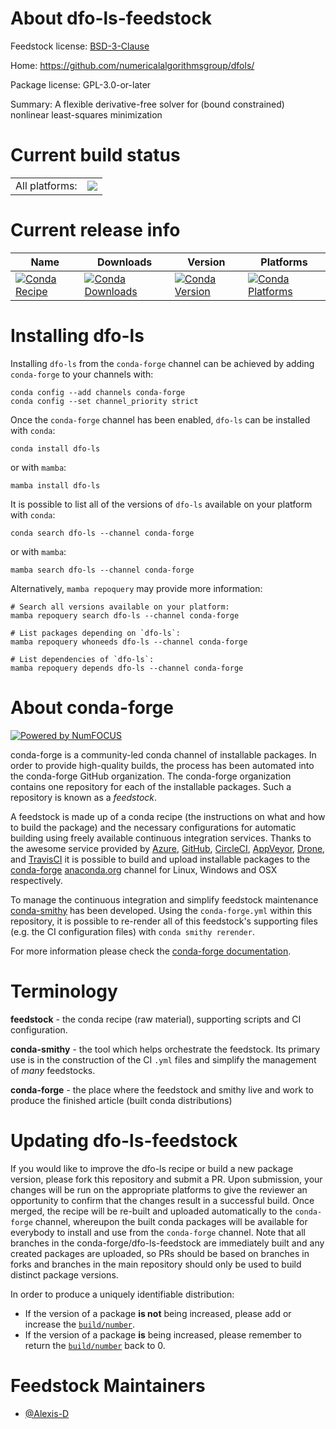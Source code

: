 About dfo-ls-feedstock
======================

Feedstock license: [BSD-3-Clause](https://github.com/conda-forge/dfo-ls-feedstock/blob/main/LICENSE.txt)

Home: https://github.com/numericalalgorithmsgroup/dfols/

Package license: GPL-3.0-or-later

Summary: A flexible derivative-free solver for (bound constrained) nonlinear least-squares minimization

Current build status
====================


<table><tr><td>All platforms:</td>
    <td>
      <a href="https://dev.azure.com/conda-forge/feedstock-builds/_build/latest?definitionId=14623&branchName=main">
        <img src="https://dev.azure.com/conda-forge/feedstock-builds/_apis/build/status/dfo-ls-feedstock?branchName=main">
      </a>
    </td>
  </tr>
</table>

Current release info
====================

| Name | Downloads | Version | Platforms |
| --- | --- | --- | --- |
| [![Conda Recipe](https://img.shields.io/badge/recipe-dfo--ls-green.svg)](https://anaconda.org/conda-forge/dfo-ls) | [![Conda Downloads](https://img.shields.io/conda/dn/conda-forge/dfo-ls.svg)](https://anaconda.org/conda-forge/dfo-ls) | [![Conda Version](https://img.shields.io/conda/vn/conda-forge/dfo-ls.svg)](https://anaconda.org/conda-forge/dfo-ls) | [![Conda Platforms](https://img.shields.io/conda/pn/conda-forge/dfo-ls.svg)](https://anaconda.org/conda-forge/dfo-ls) |

Installing dfo-ls
=================

Installing `dfo-ls` from the `conda-forge` channel can be achieved by adding `conda-forge` to your channels with:

```
conda config --add channels conda-forge
conda config --set channel_priority strict
```

Once the `conda-forge` channel has been enabled, `dfo-ls` can be installed with `conda`:

```
conda install dfo-ls
```

or with `mamba`:

```
mamba install dfo-ls
```

It is possible to list all of the versions of `dfo-ls` available on your platform with `conda`:

```
conda search dfo-ls --channel conda-forge
```

or with `mamba`:

```
mamba search dfo-ls --channel conda-forge
```

Alternatively, `mamba repoquery` may provide more information:

```
# Search all versions available on your platform:
mamba repoquery search dfo-ls --channel conda-forge

# List packages depending on `dfo-ls`:
mamba repoquery whoneeds dfo-ls --channel conda-forge

# List dependencies of `dfo-ls`:
mamba repoquery depends dfo-ls --channel conda-forge
```


About conda-forge
=================

[![Powered by
NumFOCUS](https://img.shields.io/badge/powered%20by-NumFOCUS-orange.svg?style=flat&colorA=E1523D&colorB=007D8A)](https://numfocus.org)

conda-forge is a community-led conda channel of installable packages.
In order to provide high-quality builds, the process has been automated into the
conda-forge GitHub organization. The conda-forge organization contains one repository
for each of the installable packages. Such a repository is known as a *feedstock*.

A feedstock is made up of a conda recipe (the instructions on what and how to build
the package) and the necessary configurations for automatic building using freely
available continuous integration services. Thanks to the awesome service provided by
[Azure](https://azure.microsoft.com/en-us/services/devops/), [GitHub](https://github.com/),
[CircleCI](https://circleci.com/), [AppVeyor](https://www.appveyor.com/),
[Drone](https://cloud.drone.io/welcome), and [TravisCI](https://travis-ci.com/)
it is possible to build and upload installable packages to the
[conda-forge](https://anaconda.org/conda-forge) [anaconda.org](https://anaconda.org/)
channel for Linux, Windows and OSX respectively.

To manage the continuous integration and simplify feedstock maintenance
[conda-smithy](https://github.com/conda-forge/conda-smithy) has been developed.
Using the ``conda-forge.yml`` within this repository, it is possible to re-render all of
this feedstock's supporting files (e.g. the CI configuration files) with ``conda smithy rerender``.

For more information please check the [conda-forge documentation](https://conda-forge.org/docs/).

Terminology
===========

**feedstock** - the conda recipe (raw material), supporting scripts and CI configuration.

**conda-smithy** - the tool which helps orchestrate the feedstock.
                   Its primary use is in the construction of the CI ``.yml`` files
                   and simplify the management of *many* feedstocks.

**conda-forge** - the place where the feedstock and smithy live and work to
                  produce the finished article (built conda distributions)


Updating dfo-ls-feedstock
=========================

If you would like to improve the dfo-ls recipe or build a new
package version, please fork this repository and submit a PR. Upon submission,
your changes will be run on the appropriate platforms to give the reviewer an
opportunity to confirm that the changes result in a successful build. Once
merged, the recipe will be re-built and uploaded automatically to the
`conda-forge` channel, whereupon the built conda packages will be available for
everybody to install and use from the `conda-forge` channel.
Note that all branches in the conda-forge/dfo-ls-feedstock are
immediately built and any created packages are uploaded, so PRs should be based
on branches in forks and branches in the main repository should only be used to
build distinct package versions.

In order to produce a uniquely identifiable distribution:
 * If the version of a package **is not** being increased, please add or increase
   the [``build/number``](https://docs.conda.io/projects/conda-build/en/latest/resources/define-metadata.html#build-number-and-string).
 * If the version of a package **is** being increased, please remember to return
   the [``build/number``](https://docs.conda.io/projects/conda-build/en/latest/resources/define-metadata.html#build-number-and-string)
   back to 0.

Feedstock Maintainers
=====================

* [@Alexis-D](https://github.com/Alexis-D/)

